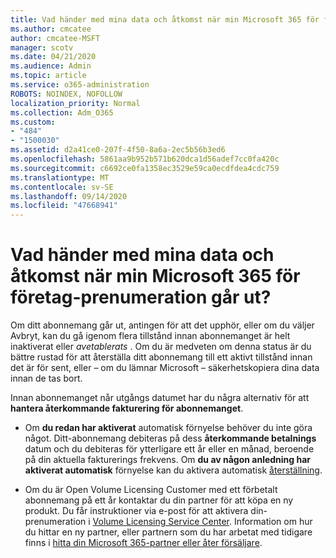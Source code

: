 ```yaml
---
title: Vad händer med mina data och åtkomst när min Microsoft 365 för företag-prenumeration går ut?
ms.author: cmcatee
author: cmcatee-MSFT
manager: scotv
ms.date: 04/21/2020
ms.audience: Admin
ms.topic: article
ms.service: o365-administration
ROBOTS: NOINDEX, NOFOLLOW
localization_priority: Normal
ms.collection: Adm_O365
ms.custom:
- "484"
- "1500030"
ms.assetid: d2a41ce0-207f-4f50-8a6a-2ec5b56b3ed6
ms.openlocfilehash: 5861aa9b952b571b620dca1d56adef7cc0fa420c
ms.sourcegitcommit: c6692ce0fa1358ec3529e59ca0ecdfdea4cdc759
ms.translationtype: MT
ms.contentlocale: sv-SE
ms.lasthandoff: 09/14/2020
ms.locfileid: "47668941"
---
```

# <a name="what-happens-to-my-data-and-access-when-my-microsoft-365-for-business-subscription-ends"></a>Vad händer med mina data och åtkomst när min Microsoft 365 för företag-prenumeration går ut?

Om ditt abonnemang går ut, antingen för att det upphör, eller om du väljer Avbryt, kan du gå igenom flera tillstånd innan abonnemanget är helt inaktiverat eller  *avetablerats*  . Om du är medveten om denna status är du bättre rustad för att återställa ditt abonnemang till ett aktivt tillstånd innan det är för sent, eller – om du lämnar Microsoft – säkerhetskopiera dina data innan de tas bort.
  
Innan abonnemanget når utgångs datumet har du några alternativ för att **hantera återkommande fakturering för abonnemanget**.
  
- Om **du redan har aktiverat** automatisk förnyelse behöver du inte göra något. Ditt-abonnemang debiteras på dess **återkommande betalnings** datum och du debiteras för ytterligare ett år eller en månad, beroende på din aktuella fakturerings frekvens. Om **du av någon anledning har aktiverat automatisk** förnyelse kan du aktivera automatisk [återställning](https://docs.microsoft.com/microsoft-365/commerce/subscriptions/renew-your-subscription#turn-recurring-billing-off-or-on).

- Om du är Open Volume Licensing Customer med ett förbetalt abonnemang på ett år kontaktar du din partner för att köpa en ny produkt. Du får instruktioner via e-post för att aktivera din-prenumeration i [Volume Licensing Service Center](https://go.microsoft.com/fwlink/p/?LinkID=282016). Information om hur du hittar en ny partner, eller partnern som du har arbetat med tidigare finns i [hitta din Microsoft 365-partner eller åter försäljare](https://docs.microsoft.com/microsoft-365/admin/manage/find-your-partner-or-reseller).